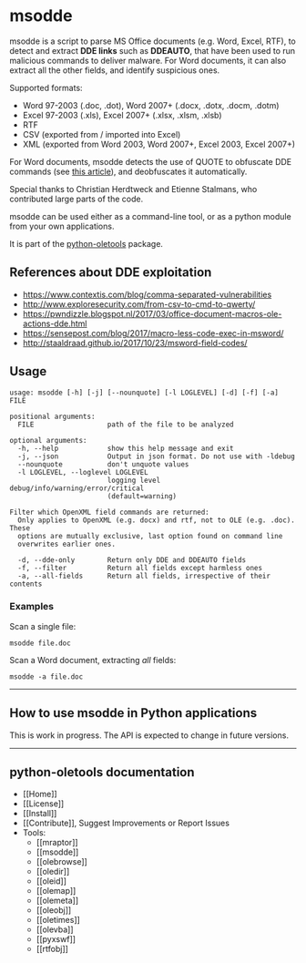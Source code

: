 msodde
======

msodde is a script to parse MS Office documents (e.g. Word, Excel, RTF), to detect and extract **DDE links** such as 
**DDEAUTO**, that have been used to run malicious commands to deliver malware.
For Word documents, it can also extract all the other fields, and identify suspicious ones.

Supported formats:
- Word 97-2003 (.doc, .dot), Word 2007+ (.docx, .dotx, .docm, .dotm)
- Excel 97-2003 (.xls), Excel 2007+ (.xlsx, .xlsm, .xlsb)
- RTF
- CSV (exported from / imported into Excel)
- XML (exported from Word 2003, Word 2007+, Excel 2003, Excel 2007+)

For Word documents, msodde detects the use of QUOTE to obfuscate DDE commands (see 
[this article](http://staaldraad.github.io/2017/10/23/msword-field-codes/)), and deobfuscates
it automatically. 

Special thanks to Christian Herdtweck and Etienne Stalmans, who contributed large parts of 
the code.

msodde can be used either as a command-line tool, or as a python module
from your own applications.

It is part of the [python-oletools](http://www.decalage.info/python/oletools) package.

## References about DDE exploitation

- https://www.contextis.com/blog/comma-separated-vulnerabilities
- http://www.exploresecurity.com/from-csv-to-cmd-to-qwerty/
- https://pwndizzle.blogspot.nl/2017/03/office-document-macros-ole-actions-dde.html
- https://sensepost.com/blog/2017/macro-less-code-exec-in-msword/
- http://staaldraad.github.io/2017/10/23/msword-field-codes/

## Usage

```text
usage: msodde [-h] [-j] [--nounquote] [-l LOGLEVEL] [-d] [-f] [-a] FILE

positional arguments:
  FILE                  path of the file to be analyzed

optional arguments:
  -h, --help            show this help message and exit
  -j, --json            Output in json format. Do not use with -ldebug
  --nounquote           don't unquote values
  -l LOGLEVEL, --loglevel LOGLEVEL
                        logging level debug/info/warning/error/critical
                        (default=warning)

Filter which OpenXML field commands are returned:
  Only applies to OpenXML (e.g. docx) and rtf, not to OLE (e.g. .doc). These
  options are mutually exclusive, last option found on command line
  overwrites earlier ones.

  -d, --dde-only        Return only DDE and DDEAUTO fields
  -f, --filter          Return all fields except harmless ones
  -a, --all-fields      Return all fields, irrespective of their contents
```

### Examples

Scan a single file:

```text
msodde file.doc
```

Scan a Word document, extracting *all* fields:

```text
msodde -a file.doc
```


--------------------------------------------------------------------------
    
## How to use msodde in Python applications

This is work in progress. The API is expected to change in future versions. 


--------------------------------------------------------------------------

python-oletools documentation
-----------------------------

- [[Home]]
- [[License]]
- [[Install]]
- [[Contribute]], Suggest Improvements or Report Issues
- Tools:
	- [[mraptor]]
	- [[msodde]]
	- [[olebrowse]]
	- [[oledir]]
	- [[oleid]]
	- [[olemap]]
	- [[olemeta]]
	- [[oleobj]]
	- [[oletimes]]
	- [[olevba]]
	- [[pyxswf]]
	- [[rtfobj]]
